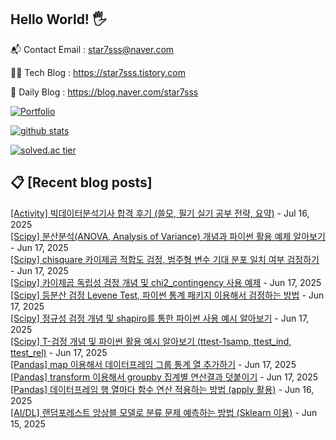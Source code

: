 ## Hello World! 🖐

📬 Contact Email : star7sss@naver.com

👨‍💻 Tech Blog : https://star7sss.tistory.com

🤪 Daily Blog : https://blog.naver.com/star7sss

[![Portfolio](https://img.shields.io/badge/Portfolio-%23000000.svg?style=for-the-badge&logo=firefox&logoColor=#FF7139)](https://fern-way-13f.notion.site/Jang-Thang-3b7b327981a2456c8ee5952eadb848b9)

[![github stats](https://github-readme-stats.vercel.app/api?username=jangThang&show_icons=true&hide_border=False)](https://star7sss.tistory.com)

[![solved.ac tier](http://mazassumnida.wtf/api/v2/generate_badge?boj=star7sss)](https://solved.ac/star7sss)

## 📋 [Recent blog posts]
[[Activity] 빅데이터분석기사 합격 후기 (쓸모, 필기 실기 공부 전략, 요약)](https://star7sss.tistory.com/1081) - Jul 16, 2025<br>
[[Scipy] 분산분석(ANOVA, Analysis of Variance) 개념과 파이썬 활용 예제 알아보기](https://star7sss.tistory.com/1080) - Jun 17, 2025<br>
[[Scipy] chisquare 카이제곱 적합도 검정, 범주형 변수 기대 분포 일치 여부 검정하기](https://star7sss.tistory.com/1079) - Jun 17, 2025<br>
[[Scipy] 카이제곱 독립성 검정 개념 및 chi2_contingency 사용 예제](https://star7sss.tistory.com/1078) - Jun 17, 2025<br>
[[Scipy] 등분산 검정 Levene Test, 파이썬 통계 패키지 이용해서 검정하는 방법](https://star7sss.tistory.com/1077) - Jun 17, 2025<br>
[[Scipy] 정규성 검정 개념 및 shapiro를 통한 파이썬 사용 예시 알아보기](https://star7sss.tistory.com/1076) - Jun 17, 2025<br>
[[Scipy] T-검정 개념 및 파이썬 활용 예시 알아보기 (ttest-1samp, ttest_ind, ttest_rel)](https://star7sss.tistory.com/1075) - Jun 17, 2025<br>
[[Pandas] map 이용해서 데이터프레임 그룹 통계 열 추가하기](https://star7sss.tistory.com/1074) - Jun 17, 2025<br>
[[Pandas] transform 이용해서 groupby 집계별 연산결과 덧붙이기](https://star7sss.tistory.com/1073) - Jun 17, 2025<br>
[[Pandas] 데이터프레임 행 열마다 함수 연산 적용하는 방법 (apply 활용)](https://star7sss.tistory.com/1072) - Jun 16, 2025<br>
[[AI/DL] 랜덤포레스트 앙상블 모델로 분류 문제 예측하는 방법 (Sklearn 이용)](https://star7sss.tistory.com/1071) - Jun 15, 2025<br>
